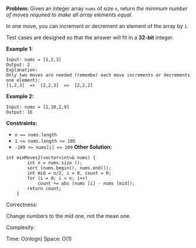 **Problem:**
Given an integer array `nums` of size `n`, return *the minimum number of moves required to make all array elements equal*.

In one move, you can increment or decrement an element of the array by `1`.

Test cases are designed so that the answer will fit in a **32-bit** integer.

 

**Example 1:**

```
Input: nums = [1,2,3]
Output: 2
Explanation:
Only two moves are needed (remember each move increments or decrements one element):
[1,2,3]  =>  [2,2,3]  =>  [2,2,2]
```

**Example 2:**

```
Input: nums = [1,10,2,9]
Output: 16
```

 

**Constraints:**

- `n == nums.length`
- `1 <= nums.length <= 105`
- `-109 <= nums[i] <= 109`
**Other Solution:**
```
int minMoves2(vector<int>& nums) {
        int n = nums.size ();
        sort (nums.begin(), nums.end());
        int mid = n/2, i = 0, count = 0;
        for (i = 0; i < n; i++)
            count += abs (nums [i] - nums [mid]);
        return count;
    }
```
Correctness:

Change numbers to the mid one, not the mean one.

Complexity:

Time: O(nlogn)
Space: O(1)